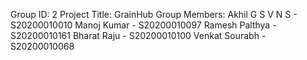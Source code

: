 Group ID: 2
Project Title: GrainHub
Group Members:
    Akhil G S V N S - S20200010010
    Manoj Kumar - S20200010097
    Ramesh Palthya - S20200010161
    Bharat Raju - S20200010100
    Venkat Sourabh - S20200010068
